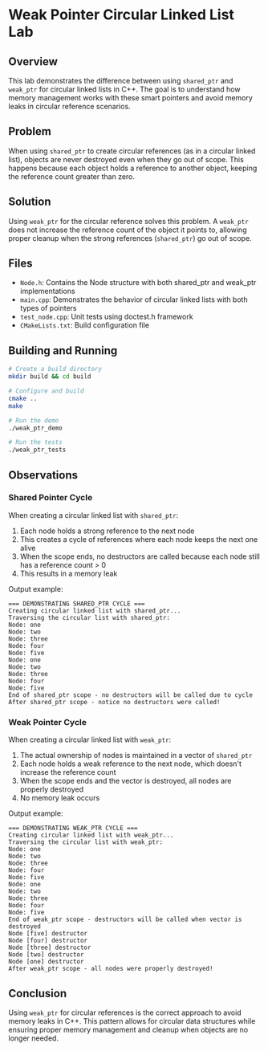 # Weak Pointer Circular Linked List Lab

## Overview
This lab demonstrates the difference between using `shared_ptr` and `weak_ptr` for circular linked lists in C++. 
The goal is to understand how memory management works with these smart pointers and avoid memory leaks in circular reference scenarios.

## Problem
When using `shared_ptr` to create circular references (as in a circular linked list), objects are never destroyed even when they go out of scope. This happens because each object holds a reference to another object, keeping the reference count greater than zero.

## Solution
Using `weak_ptr` for the circular reference solves this problem. A `weak_ptr` does not increase the reference count of the object it points to, allowing proper cleanup when the strong references (`shared_ptr`) go out of scope.

## Files
- `Node.h`: Contains the Node structure with both shared_ptr and weak_ptr implementations
- `main.cpp`: Demonstrates the behavior of circular linked lists with both types of pointers
- `test_node.cpp`: Unit tests using doctest.h framework
- `CMakeLists.txt`: Build configuration file

## Building and Running
```bash
# Create a build directory
mkdir build && cd build

# Configure and build
cmake ..
make

# Run the demo
./weak_ptr_demo

# Run the tests
./weak_ptr_tests
```

## Observations

### Shared Pointer Cycle
When creating a circular linked list with `shared_ptr`:
1. Each node holds a strong reference to the next node
2. This creates a cycle of references where each node keeps the next one alive
3. When the scope ends, no destructors are called because each node still has a reference count > 0
4. This results in a memory leak

Output example:
```
=== DEMONSTRATING SHARED_PTR CYCLE ===
Creating circular linked list with shared_ptr...
Traversing the circular list with shared_ptr:
Node: one
Node: two
Node: three
Node: four
Node: five
Node: one
Node: two
Node: three
Node: four
Node: five
End of shared_ptr scope - no destructors will be called due to cycle
After shared_ptr scope - notice no destructors were called!
```

### Weak Pointer Cycle
When creating a circular linked list with `weak_ptr`:
1. The actual ownership of nodes is maintained in a vector of `shared_ptr`
2. Each node holds a weak reference to the next node, which doesn't increase the reference count
3. When the scope ends and the vector is destroyed, all nodes are properly destroyed
4. No memory leak occurs

Output example:
```
=== DEMONSTRATING WEAK_PTR CYCLE ===
Creating circular linked list with weak_ptr...
Traversing the circular list with weak_ptr:
Node: one
Node: two
Node: three
Node: four
Node: five
Node: one
Node: two
Node: three
Node: four
Node: five
End of weak_ptr scope - destructors will be called when vector is destroyed
Node [five] destructor
Node [four] destructor
Node [three] destructor
Node [two] destructor
Node [one] destructor
After weak_ptr scope - all nodes were properly destroyed!
```

## Conclusion
Using `weak_ptr` for circular references is the correct approach to avoid memory leaks in C++. This pattern allows for circular data structures while ensuring proper memory management and cleanup when objects are no longer needed.
